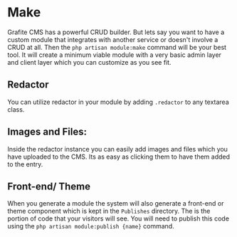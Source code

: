 # Make

Grafite CMS has a powerful CRUD builder. But lets say you want to have a custom module that integrates with another service or doesn't involve a CRUD at all.
Then the `php artisan module:make` command will be your best tool. It will create a minimum viable module with a very basic admin layer and client layer which you can customize as you see fit.

## Redactor
You can utilize redactor in your module by adding `.redactor` to any textarea class.

## Images and Files:
Inside the redactor instance you can easily add images and files which you have uploaded to the CMS. Its as easy as clicking them to have them added to the entry.

## Front-end/ Theme
When you generate a module the system will also generate a front-end or theme component which is kept in the `Publishes` directory. The is the portion of code that your visitors will see. You will need to publish this code using the `php artisan module:publish {name}` command.
